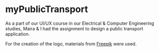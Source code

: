 # myPublicTransport
As a part of our UI/UX course in our Electrical &amp; Computer Engineering studies, Maira &amp; I had the assignment to design a public transport application.

For the creation of the logo, materials from <a href="https://www.freepik.com/free-vector/travel-logo-template_47620726.htm#query=tour%20bus%20logo&position=1&from_view=search&track=ais&uuid=45664c9f-4890-44bf-9d64-b88ea967d0b3">Freepik</a> were used.
